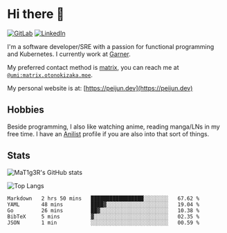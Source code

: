 # Hi there 👋
[<img alt="GitLab" src="https://img.shields.io/badge/gitlab%20-%23181717.svg?&style=for-the-badge&logo=gitlab&logoColor=white"/>](https://gitlab.otonokizaka.moe/Umi)
[<img alt="LinkedIn" src="https://img.shields.io/badge/linkedin%20-%230077B5.svg?&style=for-the-badge&logo=linkedin&logoColor=white"/>](https://www.linkedin.com/in/peijun-ma)

I'm a software developer/SRE with a passion for functional programming and Kubernetes.
I currently work at [Garner](https://garnercorp.com).

My preferred contact method is [matrix](https://matrix.org),
you can reach me at [`@umi:matrix.otonokizaka.moe`](https://matrix.to/#/@umi:matrix.otonokizaka.moe).

My personal website is at: [https://peijun.dev](https://peijun.dev)

## Hobbies

Beside programming, I also like watching anime, reading manga/LNs in my free time.
I have an [Anilist](https://anilist.co/user/MaT1g3R/) profile if you are also into that sort of things.

## Stats

![MaT1g3R's GitHub stats](https://github-readme-stats.vercel.app/api?username=MaT1g3R&count_private=true&show_icons=true&theme=tokyonight)

![Top Langs](https://github-readme-stats.vercel.app/api/top-langs/?username=MaT1g3R&count_private=true&theme=tokyonight&layout=compact&langs_count=7)

<!--START_SECTION:waka-->
```text
Markdown   2 hrs 50 mins   █████████████████░░░░░░░░   67.62 % 
YAML       48 mins         ████▓░░░░░░░░░░░░░░░░░░░░   19.04 % 
Go         26 mins         ██▓░░░░░░░░░░░░░░░░░░░░░░   10.38 % 
BibTeX     5 mins          ▓░░░░░░░░░░░░░░░░░░░░░░░░   02.35 % 
JSON       1 min           ░░░░░░░░░░░░░░░░░░░░░░░░░   00.59 % 
```
<!--END_SECTION:waka-->
